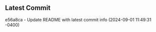 
## Latest Commit
e56a8ca - Update README with latest commit info (2024-09-01 11:49:31 -0400) <Yunxi-Zhou>
